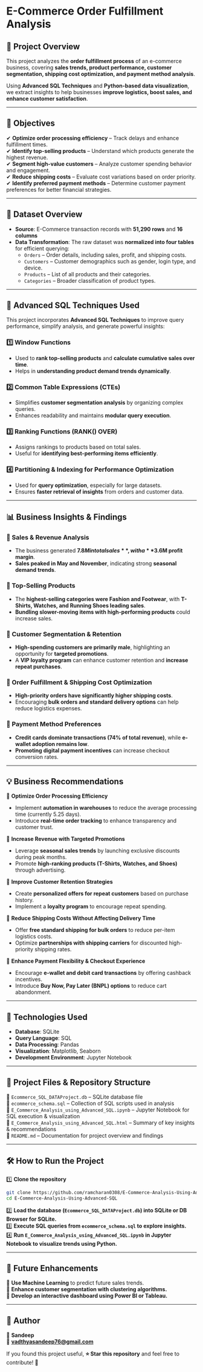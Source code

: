 # **E-Commerce Order Fulfillment Analysis**  

## 📖 **Project Overview**  
This project analyzes the **order fulfillment process** of an e-commerce business, covering **sales trends, product performance, customer segmentation, shipping cost optimization, and payment method analysis**.  

Using **Advanced SQL Techniques** and **Python-based data visualization**, we extract insights to help businesses **improve logistics, boost sales, and enhance customer satisfaction**.  

---

## 🎯 **Objectives**  
✔ **Optimize order processing efficiency** – Track delays and enhance fulfillment times.  
✔ **Identify top-selling products** – Understand which products generate the highest revenue.  
✔ **Segment high-value customers** – Analyze customer spending behavior and engagement.  
✔ **Reduce shipping costs** – Evaluate cost variations based on order priority.  
✔ **Identify preferred payment methods** – Determine customer payment preferences for better financial strategies.  

---

## 📂 **Dataset Overview**  
- **Source**: E-Commerce transaction records with **51,290 rows** and **16 columns**  
- **Data Transformation**: The raw dataset was **normalized into four tables** for efficient querying:
  - `Orders` – Order details, including sales, profit, and shipping costs.  
  - `Customers` – Customer demographics such as gender, login type, and device.  
  - `Products` – List of all products and their categories.  
  - `Categories` – Broader classification of product types.  

---

## 🚀 **Advanced SQL Techniques Used**  
This project incorporates **Advanced SQL Techniques** to improve query performance, simplify analysis, and generate powerful insights:  

### **1️⃣ Window Functions**  
   - Used to **rank top-selling products** and **calculate cumulative sales over time**.  
   - Helps in **understanding product demand trends dynamically**.  

### **2️⃣ Common Table Expressions (CTEs)**  
   - Simplifies **customer segmentation analysis** by organizing complex queries.  
   - Enhances readability and maintains **modular query execution**.  

### **3️⃣ Ranking Functions (RANK() OVER)**  
   - Assigns rankings to products based on total sales.  
   - Useful for **identifying best-performing items efficiently**.  

### **4️⃣ Partitioning & Indexing for Performance Optimization**  
   - Used for **query optimization**, especially for large datasets.  
   - Ensures **faster retrieval of insights** from orders and customer data.  

---

## 📊 **Business Insights & Findings**  

### **📌 Sales & Revenue Analysis**  
- The business generated **$7.8M in total sales**, with a **$3.6M profit margin**.  
- **Sales peaked in May and November**, indicating strong **seasonal demand trends**.  

### **📌 Top-Selling Products**  
- The **highest-selling categories were Fashion and Footwear**, with **T-Shirts, Watches, and Running Shoes leading sales**.  
- **Bundling slower-moving items with high-performing products** could increase sales.  

### **📌 Customer Segmentation & Retention**  
- **High-spending customers are primarily male**, highlighting an opportunity for **targeted promotions**.  
- A **VIP loyalty program** can enhance customer retention and **increase repeat purchases**.  

### **📌 Order Fulfillment & Shipping Cost Optimization**  
- **High-priority orders have significantly higher shipping costs**.  
- Encouraging **bulk orders and standard delivery options** can help reduce logistics expenses.  

### **📌 Payment Method Preferences**  
- **Credit cards dominate transactions (74% of total revenue)**, while **e-wallet adoption remains low**.  
- **Promoting digital payment incentives** can increase checkout conversion rates.  

---

## 💡 **Business Recommendations**  
📌 **Optimize Order Processing Efficiency**  
   - Implement **automation in warehouses** to reduce the average processing time (currently 5.25 days).  
   - Introduce **real-time order tracking** to enhance transparency and customer trust.  

📌 **Increase Revenue with Targeted Promotions**  
   - Leverage **seasonal sales trends** by launching exclusive discounts during peak months.  
   - Promote **high-ranking products (T-Shirts, Watches, and Shoes)** through advertising.  

📌 **Improve Customer Retention Strategies**  
   - Create **personalized offers for repeat customers** based on purchase history.  
   - Implement a **loyalty program** to encourage repeat spending.  

📌 **Reduce Shipping Costs Without Affecting Delivery Time**  
   - Offer **free standard shipping for bulk orders** to reduce per-item logistics costs.  
   - Optimize **partnerships with shipping carriers** for discounted high-priority shipping rates.  

📌 **Enhance Payment Flexibility & Checkout Experience**  
   - Encourage **e-wallet and debit card transactions** by offering cashback incentives.  
   - Introduce **Buy Now, Pay Later (BNPL) options** to reduce cart abandonment.  

---

## 🔧 **Technologies Used**  
- **Database**: SQLite  
- **Query Language**: SQL  
- **Data Processing**: Pandas  
- **Visualization**: Matplotlib, Seaborn  
- **Development Environment**: Jupyter Notebook  

---

## 📂 **Project Files & Repository Structure**  
📁 `Ecommerce_SQL_DATAProject.db` – SQLite database file  
📁 `ecommerce_schema.sql` – Collection of SQL scripts used in analysis  
📁 `E_Commerce_Analysis_using_Advanced_SQL.ipynb` – Jupyter Notebook for SQL execution & visualization  
📁 `E_Commerce_Analysis_using_Advanced_SQL.html` – Summary of key insights & recommendations  
📁 `README.md` – Documentation for project overview and findings  

---

## 🛠 **How to Run the Project**  
1️⃣ **Clone the repository**  
```sh
git clone https://github.com/ramcharan0308/E-Commerce-Analysis-Using-Advanced-SQL.git
cd E-Commerce-Analysis-Using-Advanced-SQL
```
2️⃣ **Load the database (`Ecommerce_SQL_DATAProject.db`) into SQLite or DB Browser for SQLite.**  
3️⃣ **Execute SQL queries from `ecommerce_schema.sql` to explore insights.**  
4️⃣ **Run `E_Commerce_Analysis_using_Advanced_SQL.ipynb` in Jupyter Notebook to visualize trends using Python.**  

---

## 🔮 **Future Enhancements**  
📌 **Use Machine Learning** to predict future sales trends.  
📌 **Enhance customer segmentation with clustering algorithms.**  
📌 **Develop an interactive dashboard using Power BI or Tableau.**  

---

## 👤 **Author**  
🔹 **Sandeep**  
📧 **vadthyasandeep76@gmail.com**  


If you found this project useful, **⭐ Star this repository** and feel free to contribute! 🚀
